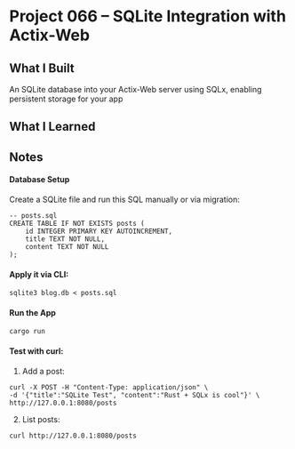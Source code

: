 # Project 066 – SQLite Integration with Actix-Web

## What I Built
An SQLite database into your Actix-Web server using SQLx, enabling persistent storage for your app

## What I Learned


## Notes
#### Database Setup
Create a SQLite file and run this SQL manually or via migration:


```
-- posts.sql
CREATE TABLE IF NOT EXISTS posts (
    id INTEGER PRIMARY KEY AUTOINCREMENT,
    title TEXT NOT NULL,
    content TEXT NOT NULL
);
```

#### Apply it via CLI:

`sqlite3 blog.db < posts.sql
`


#### Run the App
```
cargo run
```

#### Test with curl:
1. Add a post:
```
curl -X POST -H "Content-Type: application/json" \
-d '{"title":"SQLite Test", "content":"Rust + SQLx is cool"}' \
http://127.0.0.1:8080/posts
```

2. List posts:
```
curl http://127.0.0.1:8080/posts
```

